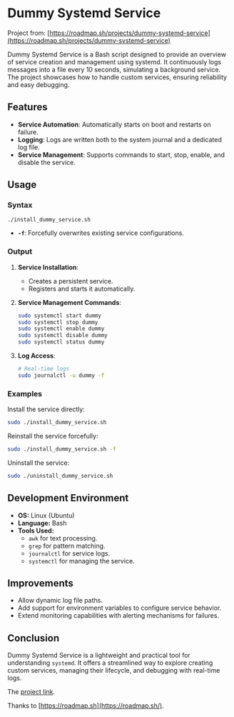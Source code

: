 # Dummy Systemd Service

Project from: [https://roadmap.sh/projects/dummy-systemd-service](https://roadmap.sh/projects/dummy-systemd-service)

Dummy Systemd Service is a Bash script designed to provide an overview of service creation and management using systemd. It continuously logs messages into a file every 10 seconds, simulating a background service. The project showcases how to handle custom services, ensuring reliability and easy debugging.

## Features
- **Service Automation**: Automatically starts on boot and restarts on failure.
- **Logging**: Logs are written both to the system journal and a dedicated log file.
- **Service Management**: Supports commands to start, stop, enable, and disable the service.

## Usage
### Syntax
```
./install_dummy_service.sh
```
- **`-f`**: Forcefully overwrites existing service configurations.

### Output
1. **Service Installation**:
   - Creates a persistent service.
   - Registers and starts it automatically.

2. **Service Management Commands**:
   ```bash
   sudo systemctl start dummy
   sudo systemctl stop dummy
   sudo systemctl enable dummy
   sudo systemctl disable dummy
   sudo systemctl status dummy
   ```

3. **Log Access**:
   ```bash
   # Real-time logs
   sudo journalctl -u dummy -f
   ```

### Examples
Install the service directly:
```bash
sudo ./install_dummy_service.sh
```
Reinstall the service forcefully:
```bash
sudo ./install_dummy_service.sh -f
```

Uninstall the service:
```bash
sudo ./uninstall_dummy_service.sh
```

## Development Environment
- **OS:** Linux (Ubuntu)
- **Language:** Bash
- **Tools Used:**
  - `awk` for text processing.
  - `grep` for pattern matching.
  - `journalctl` for service logs.
  - `systemctl` for managing the service.

## Improvements
- Allow dynamic log file paths.
- Add support for environment variables to configure service behavior.
- Extend monitoring capabilities with alerting mechanisms for failures.

## Conclusion
Dummy Systemd Service is a lightweight and practical tool for understanding `systemd`. It offers a streamlined way to explore creating custom services, managing their lifecycle, and debugging with real-time logs.

The [project link](https://roadmap.sh/projects/dummy-systemd-service).

Thanks to [https://roadmap.sh](https://roadmap.sh/).
